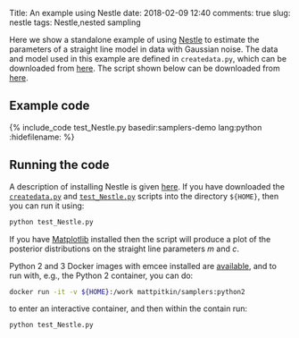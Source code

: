 Title: An example using Nestle
date: 2018-02-09 12:40
comments: true
slug: nestle
tags: Nestle,nested sampling

<!-- PELICAN_BEGIN_SUMMARY -->
Here we show a standalone example of using [Nestle](http://kylebarbary.com/nestle/) to
estimate the parameters of a straight line model in data with Gaussian noise. The
data and model used in this example are defined in `createdata.py`, which can be downloaded
from [here](http://mattpitkin.github.io/samplers-demo/downloads/code/createdata.py). The
script shown below can be downloaded from [here](http://mattpitkin.github.io/samplers-demo/downloads/code/test_Nestle.py).
<!-- PELICAN_END_SUMMARY -->

## Example code

{% include_code test_Nestle.py basedir:samplers-demo lang:python :hidefilename: %}

## Running the code

A description of installing Nestle is given [here](http://mattpitkin.github.io/samplers-demo/pages/samplers-samplers-everywhere/#Nestle). If you have downloaded the [`createdata.py`](http://mattpitkin.github.io/samplers-demo/downloads/code/createdata.py) and [`test_Nestle.py`](http://mattpitkin.github.io/samplers-demo/downloads/code/test_Nestle.py) scripts into the directory `${HOME}`, then you can run it using:

```bash
python test_Nestle.py
```

If you have [Matplotlib](https://matplotlib.org/) installed then the script will produce a plot of the posterior distributions
on the straight line parameters $m$ and $c$.

Python 2 and 3 Docker images with emcee installed are [available](https://hub.docker.com/r/mattpitkin/samplers/tags/), and to run with, e.g., the Python 2 container, you can do:

```bash
docker run -it -v ${HOME}:/work mattpitkin/samplers:python2
```

to enter an interactive container, and then within the contain run:

```bash
python test_Nestle.py
```

